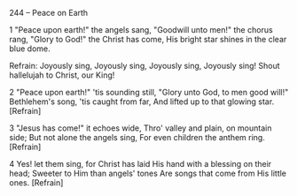 244 – Peace on Earth


1
"Peace upon earth!" the angels sang,
"Goodwill unto men!" the chorus rang,
"Glory to God!" the Christ has come,
His bright star shines in the clear blue dome.

Refrain:
Joyously sing, Joyously sing,
Joyously sing, Joyously sing!
Shout hallelujah to Christ, our King!

2
"Peace upon earth!" 'tis sounding still,
"Glory unto God, to men good will!"
Bethlehem's song, 'tis caught from far,
And lifted up to that glowing star.  [Refrain]

3
"Jesus has come!" it echoes wide,
Thro' valley and plain, on mountain side;
But not alone the angels sing,
For even children the anthem ring.  [Refrain]

4
Yes!  let them sing, for Christ has laid 
His hand with a blessing on their head;
Sweeter to Him than angels' tones
Are songs that come from His little ones.  [Refrain]


